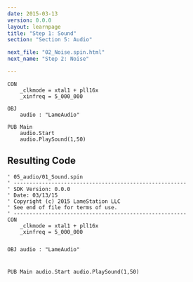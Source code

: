 ```yaml
---
date: 2015-03-13
version: 0.0.0
layout: learnpage
title: "Step 1: Sound"
section: "Section 5: Audio"

next_file: "02_Noise.spin.html"
next_name: "Step 2: Noise"

---
```

<pre><code>CON
    _clkmode = xtal1 + pll16x
    _xinfreq = 5_000_000

OBJ
    audio : &quot;LameAudio&quot;

PUB Main
    audio.Start
    audio.PlaySound(1,50)</code></pre>
<h2 id="resulting-code">Resulting Code</h2>
<pre><code>&#39; 05_audio/01_Sound.spin
&#39; -------------------------------------------------------
&#39; SDK Version: 0.0.0
&#39; Date: 03/13/15
&#39; Copyright (c) 2015 LameStation LLC
&#39; See end of file for terms of use.
&#39; -------------------------------------------------------
CON
    _clkmode = xtal1 + pll16x
    _xinfreq = 5_000_000

OBJ
    audio : &quot;LameAudio&quot;

PUB Main
    audio.Start
    audio.PlaySound(1,50)

</code></pre>
